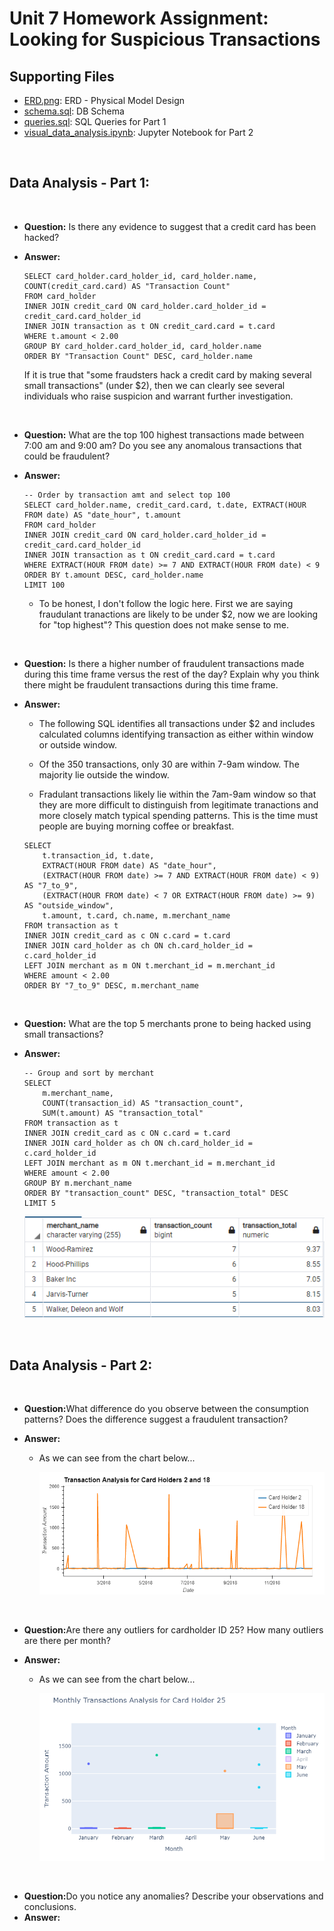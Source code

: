 # Unit 7 Homework Assignment: Looking for Suspicious Transactions

## Supporting Files
* [ERD.png](./ERD.png): ERD - Physical Model Design
* [schema.sql](./schema.sql): DB Schema
* [queries.sql](./queries.sql): SQL Queries for Part 1
* [visual_data_analysis.ipynb](./visual_data_analysis.ipynb): Jupyter Notebook for Part 2

<br>

## Data Analysis - Part 1:

<br>

* <strong>Question:</strong> Is there any evidence to suggest that a credit card has been hacked?
* <strong>Answer:</strong>

    ```
    SELECT card_holder.card_holder_id, card_holder.name, COUNT(credit_card.card) AS "Transaction Count"
    FROM card_holder
    INNER JOIN credit_card ON card_holder.card_holder_id = credit_card.card_holder_id
    INNER JOIN transaction as t ON credit_card.card = t.card
    WHERE t.amount < 2.00
    GROUP BY card_holder.card_holder_id, card_holder.name
    ORDER BY "Transaction Count" DESC, card_holder.name
    ```

    If it is true that "some fraudsters hack a credit card by making several small transactions" (under $2), then we can clearly see several individuals who raise suspicion and warrant further investigation.

<br>

* <strong>Question:</strong> What are the top 100 highest transactions made between 7:00 am and 9:00 am? Do you see any anomalous transactions that could be fraudulent?
* <strong>Answer:</strong>

    ```
    -- Order by transaction amt and select top 100
    SELECT card_holder.name, credit_card.card, t.date, EXTRACT(HOUR FROM date) AS "date_hour", t.amount
    FROM card_holder
    INNER JOIN credit_card ON card_holder.card_holder_id = credit_card.card_holder_id
    INNER JOIN transaction as t ON credit_card.card = t.card
    WHERE EXTRACT(HOUR FROM date) >= 7 AND EXTRACT(HOUR FROM date) < 9
    ORDER BY t.amount DESC, card_holder.name
    LIMIT 100
    ```

    * To be honest, I don't follow the logic here. First we are saying fraudulant tranactions are likely to be under $2, now we are looking for "top highest"? This question does not make sense to me.


<br>

* <strong>Question:</strong> Is there a higher number of fraudulent transactions made during this time frame versus the rest of the day? Explain why you think there might be fraudulent transactions during this time frame.
* <strong>Answer:</strong>

    * The following SQL identifies all transactions under $2 and includes calculated columns identifying transaction as either within window or outside window.

    * Of the 350 transactions, only 30 are within 7-9am window. The majority lie outside the window.

    * Fradulant transactions likely lie within the 7am-9am window so that they are more difficult to distinguish from legitimate tranactions and more closely match typical spending patterns. This is the time must people are buying morning coffee or breakfast.

    ```
    SELECT 
        t.transaction_id, t.date, 
        EXTRACT(HOUR FROM date) AS "date_hour", 
        (EXTRACT(HOUR FROM date) >= 7 AND EXTRACT(HOUR FROM date) < 9) AS "7_to_9",
        (EXTRACT(HOUR FROM date) < 7 OR EXTRACT(HOUR FROM date) >= 9) AS "outside_window",
        t.amount, t.card, ch.name, m.merchant_name	
    FROM transaction as t
    INNER JOIN credit_card as c ON c.card = t.card
    INNER JOIN card_holder as ch ON ch.card_holder_id = c.card_holder_id
    LEFT JOIN merchant as m ON t.merchant_id = m.merchant_id
    WHERE amount < 2.00
    ORDER BY "7_to_9" DESC, m.merchant_name
    ```
<br>

* <strong>Question:</strong> What are the top 5 merchants prone to being hacked using small transactions?
* <strong>Answer:</strong>

    ```
    -- Group and sort by merchant
    SELECT 
        m.merchant_name, 
        COUNT(transaction_id) AS "transaction_count", 
        SUM(t.amount) AS "transaction_total"
    FROM transaction as t
    INNER JOIN credit_card as c ON c.card = t.card
    INNER JOIN card_holder as ch ON ch.card_holder_id = c.card_holder_id
    LEFT JOIN merchant as m ON t.merchant_id = m.merchant_id
    WHERE amount < 2.00
    GROUP BY m.merchant_name
    ORDER BY "transaction_count" DESC, "transaction_total" DESC
    LIMIT 5
    ```

    ![Top 5 merchants](Images/top_5_merchants.png)

<br>

## Data Analysis - Part 2:

<br>

* <strong>Question:</strong>What difference do you observe between the consumption patterns? Does the difference suggest a fraudulent transaction?
* <strong>Answer:</strong>

    * As we can see from the chart below...

        ![Cardholders](Images/cardholders_2_18.png)

<br>

* <strong>Question:</strong>Are there any outliers for cardholder ID 25? How many outliers are there per month?
* <strong>Answer:</strong>

    * As we can see from the chart below...

        ![Cardholders](Images/cardholder_25.png)


<br>

* <strong>Question:</strong>Do you notice any anomalies? Describe your observations and conclusions.
* <strong>Answer:</strong>